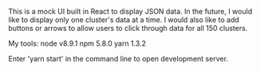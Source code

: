 This is a mock UI built in React to display JSON data. In the future, I would like to display only one cluster's data at a time. I would also like to add buttons or arrows to allow users to click through data for all 150 clusters.

My tools:
node v8.9.1
npm 5.8.0
yarn 1.3.2

Enter 'yarn start' in the command line to open development server.
